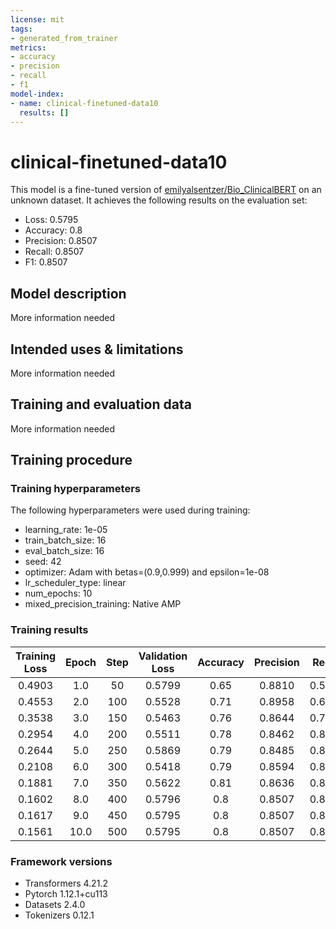 ```yaml
---
license: mit
tags:
- generated_from_trainer
metrics:
- accuracy
- precision
- recall
- f1
model-index:
- name: clinical-finetuned-data10
  results: []
---
```


<!-- This model card has been generated automatically according to the information the Trainer had access to. You
should probably proofread and complete it, then remove this comment. -->

# clinical-finetuned-data10

This model is a fine-tuned version of [emilyalsentzer/Bio_ClinicalBERT](https://huggingface.co/emilyalsentzer/Bio_ClinicalBERT) on an unknown dataset.
It achieves the following results on the evaluation set:
- Loss: 0.5795
- Accuracy: 0.8
- Precision: 0.8507
- Recall: 0.8507
- F1: 0.8507

## Model description

More information needed

## Intended uses & limitations

More information needed

## Training and evaluation data

More information needed

## Training procedure

### Training hyperparameters

The following hyperparameters were used during training:
- learning_rate: 1e-05
- train_batch_size: 16
- eval_batch_size: 16
- seed: 42
- optimizer: Adam with betas=(0.9,0.999) and epsilon=1e-08
- lr_scheduler_type: linear
- num_epochs: 10
- mixed_precision_training: Native AMP

### Training results

| Training Loss | Epoch | Step | Validation Loss | Accuracy | Precision | Recall | F1     |
|:-------------:|:-----:|:----:|:---------------:|:--------:|:---------:|:------:|:------:|
| 0.4903        | 1.0   | 50   | 0.5799          | 0.65     | 0.8810    | 0.5522 | 0.6789 |
| 0.4553        | 2.0   | 100  | 0.5528          | 0.71     | 0.8958    | 0.6418 | 0.7478 |
| 0.3538        | 3.0   | 150  | 0.5463          | 0.76     | 0.8644    | 0.7612 | 0.8095 |
| 0.2954        | 4.0   | 200  | 0.5511          | 0.78     | 0.8462    | 0.8209 | 0.8333 |
| 0.2644        | 5.0   | 250  | 0.5869          | 0.79     | 0.8485    | 0.8358 | 0.8421 |
| 0.2108        | 6.0   | 300  | 0.5418          | 0.79     | 0.8594    | 0.8209 | 0.8397 |
| 0.1881        | 7.0   | 350  | 0.5622          | 0.81     | 0.8636    | 0.8507 | 0.8571 |
| 0.1602        | 8.0   | 400  | 0.5796          | 0.8      | 0.8507    | 0.8507 | 0.8507 |
| 0.1617        | 9.0   | 450  | 0.5795          | 0.8      | 0.8507    | 0.8507 | 0.8507 |
| 0.1561        | 10.0  | 500  | 0.5795          | 0.8      | 0.8507    | 0.8507 | 0.8507 |


### Framework versions

- Transformers 4.21.2
- Pytorch 1.12.1+cu113
- Datasets 2.4.0
- Tokenizers 0.12.1
